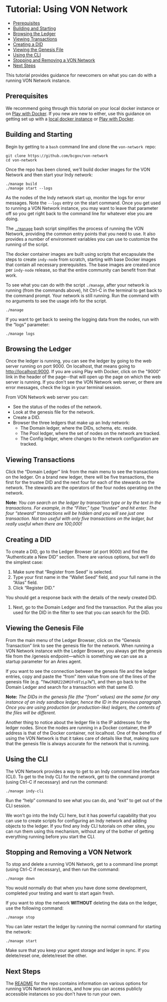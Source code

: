 # Tutorial: Using VON Network<!-- omit in toc -->

- [Prerequisites](#prerequisites)
- [Building and Starting](#building-and-starting)
- [Browsing the Ledger](#browsing-the-ledger)
- [Viewing Transactions](#viewing-transactions)
- [Creating a DID](#creating-a-did)
- [Viewing the Genesis File](#viewing-the-genesis-file)
- [Using the CLI](#using-the-cli)
- [Stopping and Removing a VON Network](#stopping-and-removing-a-von-network)
- [Next Steps](#next-steps)

This tutorial provides guidance for newcomers on what you can do with a running VON Network instance.

## Prerequisites

We recommend going through this tutorial on your local docker instance or on [Play with Docker](https://labs.play-with-docker.com/). If you new are new to either, use this guidance on getting set up with a [local docker instance](https://github.com/cloudcompass/ToIPLabs/blob/master/docs/LFS173x/RunningLabs.md#running-on-docker-locally) or [Play with Docker](https://github.com/cloudcompass/ToIPLabs/blob/master/docs/LFS173x/RunningLabs.md#running-on-play-with-docker).

## Building and Starting

Begin by getting to a `bash` command line and clone the `von-network `repo:

```
git clone https://github.com/bcgov/von-network
cd von-network

```

Once the repo has been cloned, we'll build docker images for the VON Network and then start your Indy network:


```
./manage build
./manage start --logs

```

As the nodes of the Indy network start up, monitor the logs for error messages. Note the `--logs` entry on the start command. Once you get used to running a VON Network instance, you may want to leave that parameter off so you get right back to the command line for whatever else you are doing.

The [`./manage`](../manage) bash script simplifies the process of running the VON Network, providing the common entry points that you need to use. It also provides a number of environment variables you can use to customize the running of the script.

The docker container images are built using scripts that encapsulate the steps to create `indy-node` from scratch, starting with base Docker images that contain all necessary prerequisites. The base images are created once per `indy-node` release, so that the entire community can benefit from that work.

To see what you can do with the script `./manage`, after your network is running (from the commands above), hit Ctrl-C in the terminal to get back to the command prompt. Your network is still running. Run the command with no arguments to see the usage info for the script.

```
./manage

```

If you want to get back to seeing the logging data from the nodes, run with the “logs” parameter:

```
./manage logs

```

## Browsing the Ledger

Once the ledger is running, you can see the ledger by going to the web server running on port 9000. On localhost, that means going to [http://localhost:9000](http://localhost:9000).
If you are using Play with Docker, click on the "9000" link in the header of the page--that will open up the page on which the web server is running.
If you don't see the VON Network web server, or there are error messages, check the logs in your terminal session.

From VON Network web server you can:

*   See the status of the nodes of the network.
*   Look at the genesis file for the network.
*   Create a DID.
*   Browser the three ledgers that make up an Indy network:
    *   The Domain ledger, where the DIDs, schema, etc. reside.
    *   The Pool ledger, where the set of nodes on the network are tracked.
    *   The Config ledger, where changes to the network configuration are tracked.

## Viewing Transactions

Click the “Domain Ledger” link from the main menu to see the transactions on the ledger. On a brand new ledger, there will be five transactions, the first for the trustee DID and the next four for each of the stewards on the network. The stewards are the operators of the four nodes operating on the network.

**Note:** _You can search on the ledger by transaction type or by the text in the transactions. For example, in the “Filter,” type “trustee” and hit enter. The four “steward” transactions will be hidden and you will see just one transaction. Not too useful with only five transactions on the ledger, but really useful when there are 100,000!_

## Creating a DID

To create a DID, go to the Ledger Browser (at port 9000) and find the “Authenticate a New DID” section. There are various options, but we’ll do the simplest case:

1. Make sure that “Register from Seed” is selected.
2. Type your first name in the “Wallet Seed” field, and your full name in the “Alias” field.
3. Click “Register DID.”

You should get a response back with the details of the newly created DID.

1. Next, go to the Domain Ledger and find the transaction. Put the alias you used for the DID in the filter to see that you can search for the DID.

## Viewing the Genesis File

From the main menu of the Ledger Browser, click on the “Genesis Transaction” link to see the genesis file for the network. When running a VON Network instance with the Ledger Browser, you always get the genesis file from the /genesis endpoint—which is something we can use as a startup parameter for an Aries agent. 

If you want to see the connection between the genesis file and the ledger entries, copy and paste the “from” item value from one of the lines of the genesis file (e.g. “`TWwCRQRZ2ZHMJFn9TzLp7W`”), and then go back to the Domain Ledger and search for a transaction with that same ID.

**Note:** _The DIDs in the genesis file (the “from” values) are the same for any instance of an indy sandbox ledger, hence the ID in the previous paragraph. Once you are using production (or production-like) ledgers, the contents of the files will be different._

Another thing to notice about the ledger file is the IP addresses for the ledger nodes. Since the nodes are running in a Docker container, the IP address is that of the Docker container, not localhost. One of the benefits of using the VON Network is that it takes care of details like that, making sure that the genesis file is always accurate for the network that is running.

## Using the CLI

The VON Network provides a way to get to an Indy command line interface (CLI). To get to the Indy CLI for the network, get to the command prompt (using Ctrl-C if necessary) and run the command:

```
./manage indy-cli

```

Run the “help” command to see what you can do, and “exit” to get out of the CLI session.

We won’t go into the Indy CLI here, but it has powerful capability that you can use to create scripts for configuring an Indy network and adding objects to the ledger. If you find any Indy CLI tutorials on other sites, you can run them using this mechanism, without any of the bother of getting everything running before you start the CLI.

## Stopping and Removing a VON Network

To stop and delete a running VON Network, get to a command line prompt (using Ctrl-C if necessary), and then run the command:

```
./manage down

```

You would normally do that when you have done some development, completed your testing and want to start again fresh.

If you want to stop the network **WITHOUT** deleting the data on the ledger, use the following command: 

```
./manage stop

```

You can later restart the ledger by running the normal command for starting the network:

```
./manage start

```

Make sure that you keep your agent storage and ledger in sync. If you delete/reset one, delete/reset the other.

## Next Steps

The [README](../README.md) for the repo contains information on various options for running VON Network instances, and how you can access publicly accessible instances so you don't have to run your own.
